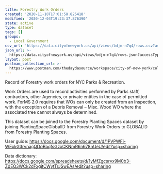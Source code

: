 ```yaml
---
title: Forestry Work Orders
created: '2020-11-10T17:01:58.825418'
modified: '2020-12-04T19:23:37.876390'
state: active
type: dataset
tags: []
groups:
  - Local Government
csv_url: 'https://data.cityofnewyork.us/api/views/bdjm-n7q4/rows.csv?accessType=DOWNLOAD'
json_url: >-
  https://data.cityofnewyork.us/api/views/bdjm-n7q4/rows.json?accessType=DOWNLOAD
layout: post
postman_collection_url: >-
  https://www.postman.com/thedaydasource/workspace/city-of-new-york/collection/15909983-db8c5693-ef70-4788-955b-15b8b567a989
---
```

Record of Forestry work orders for NYC Parks & Recreation. 

Work Orders are used to record activities performed by Parks staff, contractors, other Agencies, or private entities in the case of permitted work.  ForMS 2.0 requires that WOs can only be created from an Inspection, with the exception of a Debris Removal – Misc.  Wood WO where the associated tree cannot always be determined.

This dataset can be joined to the Forestry Planting Spaces dataset by joining PlantingSpaceGlobalID from Forestry Work Orders to GLOBALID from Forestry Planting Spaces.

User guide: https://docs.google.com/document/d/1PVPWFi-WExkG3rvnagQDoBbqfsGzxCKNmR6n678nUeU/edit?usp=sharing

Data dictionary: https://docs.google.com/spreadsheets/d/1yMfZgcsrvx9M0b3-ZdEQ3WCk2dFxgitCWytTrJSwEAs/edit?usp=sharing
